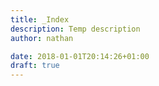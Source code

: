 ```yaml
---
title: _Index
description: Temp description
author: nathan

date: 2018-01-01T20:14:26+01:00
draft: true
---
```

